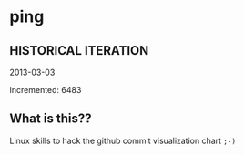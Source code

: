 # ping

## HISTORICAL ITERATION
2013-03-03

Incremented: 6483

## What is this?? 
Linux skills to hack the github commit visualization chart `;-)`
